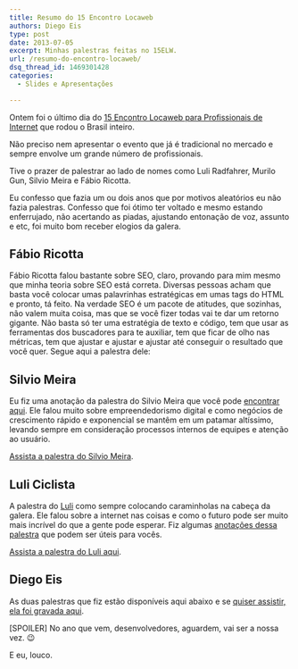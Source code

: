 ```yaml
---
title: Resumo do 15 Encontro Locaweb
authors: Diego Eis
type: post
date: 2013-07-05
excerpt: Minhas palestras feitas no 15ELW.
url: /resumo-do-encontro-locaweb/
dsq_thread_id: 1469301428
categories:
  - Slides e Apresentações

---
```

Ontem foi o último dia do [15 Encontro Locaweb para Profissionais de Internet][1] que rodou o Brasil inteiro.
  
Não preciso nem apresentar o evento que já é tradicional no mercado e sempre envolve um grande número de profissionais.

Tive o prazer de palestrar ao lado de nomes como Luli Radfahrer, Murilo Gun, Silvio Meira e Fábio Ricotta. 

Eu confesso que fazia um ou dois anos que por motivos aleatórios eu não fazia palestras. Confesso que foi ótimo ter voltado e mesmo estando enferrujado, não acertando as piadas, ajustando entonação de voz, assunto e etc, foi muito bom receber elogios da galera. 

## Fábio Ricotta

Fábio Ricotta falou bastante sobre SEO, claro, provando para mim mesmo que minha teoria sobre SEO está correta. Diversas pessoas acham que basta você colocar umas palavrinhas estratégicas em umas tags do HTML e pronto, tá feito. Na verdade SEO é um pacote de atitudes, que sozinhas, não valem muita coisa, mas que se você fizer todas vai te dar um retorno gigante. Não basta só ter uma estratégia de texto e código, tem que usar as ferramentas dos buscadores para te auxiliar, tem que ficar de olho nas métricas, tem que ajustar e ajustar e ajustar até conseguir o resultado que você quer. Segue aqui a palestra dele:
  


## Silvio Meira

Eu fiz uma anotação da palestra do Silvio Meira que você pode [encontrar aqui][2]. Ele falou muito sobre empreendedorismo digital e como negócios de crescimento rápido e exponencial se mantêm em um patamar altíssimo, levando sempre em consideração processos internos de equipes e atenção ao usuário.

[Assista a palestra do Silvio Meira][3].

## Luli Ciclista

A palestra do [Luli][4] como sempre colocando caraminholas na cabeça da galera. Ele falou sobre a internet nas coisas e como o futuro pode ser muito mais incrível do que a gente pode esperar. Fiz algumas [anotações dessa palestra][5] que podem ser úteis para vocês.

[Assista a palestra do Luli aqui][6].

## Diego Eis

As duas palestras que fiz estão disponíveis aqui abaixo e se [quiser assistir, ela foi gravada aqui][7].
  




[SPOILER] No ano que vem, desenvolvedores, aguardem, vai ser a nossa vez. 😉

E eu, louco.

 [1]: https://encontrolocaweb.com.br
 [2]: https://tableless.com.br/anotacoes-da-palestra-do-silvio-meira/
 [3]: https://www.eventials.com/pt-br/locaweb/silvio-meira-principios-de-alta-performance-para-empreendedorismo-digital/
 [4]: https://luli.com.br
 [5]: https://tableless.com.br/anotacoes-da-palestra-do-luli-radfahrer-no-15elw/ "Anotações da palestra do Luli Radfahrer no 15ELW"
 [6]: https://www.eventials.com/pt-br/locaweb/luli-radfahrer-internet-das-coisas-computacao-em-nuvem-e-tendencias-2013/
 [7]: https://www.eventials.com/pt-br/locaweb/diego-eis-a-semantica-do-html-5/